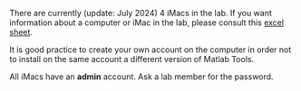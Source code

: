 There are currently (update: July 2024) 4 iMacs in the lab.
If you want information about a computer or iMac in the lab, please consult this [excel sheet](https://docs.google.com/spreadsheets/d/1U5_rjj5mzXzh_8bLA_Rx3FmDdpYIUx2Y_z8SJPnKTHg/edit?gid=0#gid=0).

It is good practice to create your own account on the computer in order not to install on the same account a different version of Matlab Tools.

All iMacs have an **admin** account. Ask a lab member for the password.
